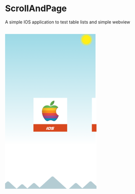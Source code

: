 # ScrollAndPage
A simple IOS application to test table lists and simple webview

<BR><img src="https://github.com/otiasj/UdemyIOS/blob/master/ScrollAndPage/docs/scrollpage.png" alt="screenshot" width="300">
